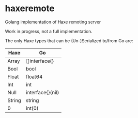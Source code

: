 # haxeremote
Golang implementation of Haxe remoting server 

Work in progress, not a full implementation.

The only Haxe types that can be (Un-)Serialized to/from Go are:

| Haxe           | Go               |
| -------------- | ---------------- |
| Array<Dynamic> | []interface{}    |
| Bool           | bool             |
| Float          | float64          |
| Int            | int              |
| Null           | interface{}(nil) |
| String         | string           |
| 0              | int(0)           |
